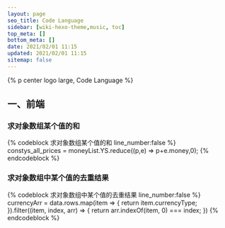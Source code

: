 ```yaml
---
layout: page 
seo_title: Code Language 
sidebar: [wiki-hexo-theme,music, toc] 
top_meta: [] 
bottom_meta: [] 
date: 2021/02/01 11:15 
updated: 2021/02/01 11:15 
sitemap: false
---
```

 
{% p center logo large, Code Language %} 
 
## 一、前端 
 
### 求对象数组某个值的和 
 
{% codeblock 求对象数组某个值的和 line_number:false %} 
constys_all_prices = moneyList.YS.reduce((p,e) => p+e.money,0); 
{% endcodeblock %} 
 
### 求对象数组中某个值的去重结果 
 
{% codeblock 求对象数组中某个值的去重结果 line_number:false %} 
currencyArr = data.rows.map(item => { 
    return item.currencyType; 
}).filter((item, index, arr) => { 
    return arr.indexOf(item, 0) === index; 
}) 
{% endcodeblock %} 
